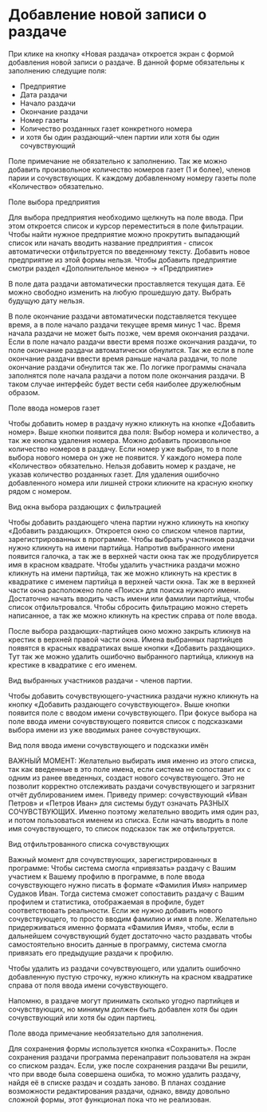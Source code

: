 # Добавление новой записи о раздаче

При клике на кнопку «Новая раздача» откроется экран с формой добавления новой записи о раздаче. В данной форме
обязательны к заполнению следущие поля:

- Предприятие
- Дата раздачи
- Начало раздачи
- Окончание раздачи
- Номер газеты
- Количество розданных газет конкретного номера
- и хотя бы один раздающий-член партии или хотя бы один сочувствующий

Поле примечание не обязательно к заполнению. Так же можно добавить произвольное количество номеров газет (1 и более),
членов парии и сочувствующих. К каждому добавленному номеру газеты поле «Количество» обязательно.

Поле выбора предприятия

Для выбора предприятия необходимо щелкнуть на поле ввода. При этом откроется список и курсор переместиться в поле
фильтрации. Чтобы найти нужное предприятие можно прокрутить выпадающий список или начать вводить название предприятия -
список автоматически отфильтруется по введенному тексту. Добавить новое предприятие из этой формы нельзя. Чтобы добавить
предприятие смотри раздел «Дополнительное меню» → «Предприятие»

В поле дата раздачи автоматически проставляется текущая дата. Её можно свободно изменить на любую прошедшую дату.
Выбрать будущую дату нельзя.

В поле окончание раздачи автоматически подставляется текущее время, а в поле начало раздачи текущее время минус 1 час.
Время начала раздачи не может быть позже, чем время окончания раздачи. Если в поле начало раздачи ввести время позже
окончания раздачи, то поле окончание раздачи автоматически обнулится. Так же если в поле окончание раздачи ввести время
раньше начала раздачи, то поле окончание раздачи обнулится так же. По логике программы сначала заполнятся поле начала
раздачи а потом поле окончания раздачи. В таком случае интерфейс будет вести себя наиболее дружелюбным образом.

Поле ввода номеров газет

Чтобы добавить номер в раздачу нужно кликнуть на кнопке «Добавить номер». Выше кнопки появится два поля: Выбор номера и
количество, а так же кнопка удаления номера. Можно добавить произвольное количество номеров в раздачу. Если номер уже
выбран, то в поле выбора нового номера он уже не появится. У каждого номера поле «Количество» обязательно. Нельзя
добавить номер к раздаче, не указав количество розданных газет. Для удаления ошибочно добавленного номера или лишней
строки кликните на красную кнопку рядом с номером.

Вид окна выбора раздающих с фильтрацией

Чтобы добавить раздающего члена партии нужно кликнуть на кнопку «Добавить раздающих». Откроется окно со списком членов
партии, зарегистрированных в программе. Чтобы выбрать участников раздачи нужно кликнуть на имени партийца. Напротив
выбранного имени появится галочка, а так же в верхней части окна так же продублируется имя в красном квадрате. Чтобы
удалить участника раздачи можно кликнуть на имени партийца, так же можно кликнуть на крестик в квадратике с именем
партийца в верхней части окна. Так же в верхней части окна расположено поле «Поиск» для поиска нужного имени. Достаточно
начать вводить часть имени или фамилии партийца, чтобы список отфильтровался. Чтобы сбросить фильтрацию можно стереть
написанное, а так же можно кликнуть на крестик справа от поле ввода.

После выбора раздающих-партийцев окно можно закрыть кликнув на крестик в верхней правой части окна. Имена выбранных
партийцев появятся в красных квадратиках выше кнопки «Добавить раздающих». Тут так же можно удалить ошибочно выбранного
партийца, кликнув на крестике в квадратике с его именем.

Вид выбранных участников раздачи - членов партии.

Чтобы добавить сочувствующего-участника раздачи нужно кликнуть на кнопку «Добавить раздающего сочувствующего». Выше
кнопки появится поле с вводом имени сочувствующего. При фокусе выбора на поле ввода имени сочувствующего появится список
с подсказками выбора имени из уже вводимых ранее сочувствующих.

Вид поля ввода имени сочувствующего и подсказки имён

ВАЖНЫЙ МОМЕНТ: Желательно выбирать имя именно из этого списка, так как введенные в это поле имена, если система не
сопоставит их с одним из ранее введенных, создаст нового сочувствующего. Это не позволит корректно отслеживать раздачи
сочувствующего и загрязнит отчёт дублированием имен. Приведу пример: сочувствующий «Иван Петров» и «Петров Иван» для
системы будут означать РАЗНЫХ СОЧУВСТВУЮЩИХ. Именно поэтому желательно вводить имя один раз, и потом пользоваться именем
из списка. Если начать вводить в поле имя сочувствующего, то список подсказок так же отфильтруется.

Вид отфильтрованного списка сочувствующих

Важный момент для сочувствующих, зарегистрированных в программе: Чтобы система смогла «привязать» раздачу с Вашим
участием к Вашему профилю в программе, в поле ввода сочувствующего нужно писать в формате «Фамилия Имя» например Судаков
Иван. Тогда система сможет сопоставить раздачу с Вашим профилем и статистика, отображаемая в профиле, будет
соответствовать реальности.
Если же нужно добавить нового сочувствующего, то просто вводим фамилию и имя в поле. Желательно придерживаться именно
формата «Фамилия Имя», чтобы, если в дальнейшем сочувствующий будет достаточно часто раздавать чтобы самостоятельно
вносить данные в программу, система смогла привязать его предыдущие раздачи к профилю.

Чтобы удалить из раздачи сочувствующего, или удалить ошибочно добавленную пустую строчку, нужно кликнуть на красном
квадратике справа от поля ввода имени сочувствующего.

Напомню, в раздаче могут принимать сколько угодно партийцев и сочувствующих, но минимум должен быть добавлен хотя бы
один сочувствующий или хотя бы один партиец.

Поле ввода примечание необязательно для заполнения.

Для сохранения формы используется кнопка «Сохранить». После сохранения раздачи программа перенаправит пользователя на
экран со списком раздач. Если, уже после сохранения раздачи Вы решили, что при вводе была совершена ошибка, то можно
удалить раздачу, найдя её в списке раздач и создать заново. В планах создание возможности редактирования раздачи,
однако, ввиду довольно сложной формы, этот функционал пока что не реализован.